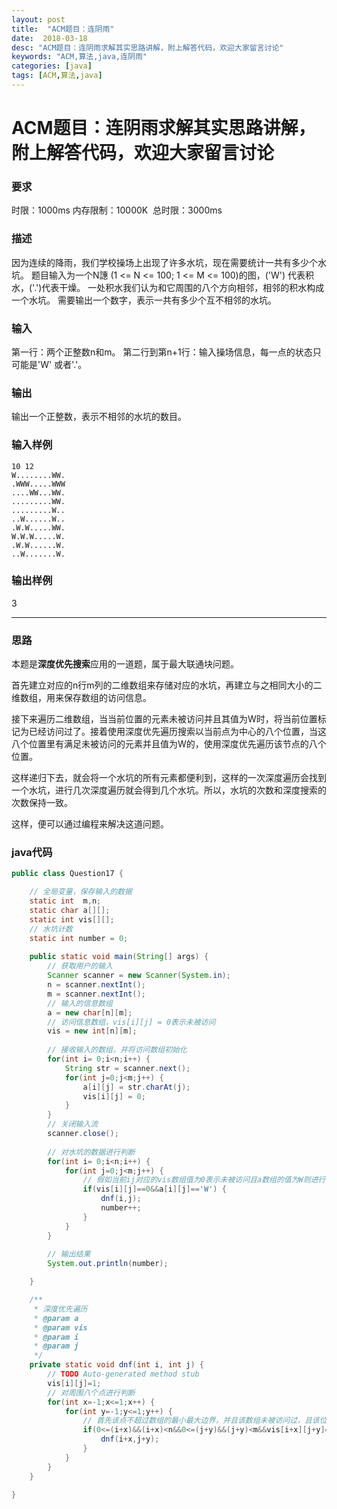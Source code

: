 ```yaml
---
layout: post
title:  "ACM题目：连阴雨"
date:  2018-03-18
desc: "ACM题目：连阴雨求解其实思路讲解，附上解答代码，欢迎大家留言讨论"
keywords: "ACM,算法,java,连阴雨"
categories: [java]
tags: [ACM,算法,java]
---
```

# ACM题目：连阴雨求解其实思路讲解，附上解答代码，欢迎大家留言讨论

### 要求
时限：1000ms 内存限制：10000K  总时限：3000ms
### 描述
因为连续的降雨，我们学校操场上出现了许多水坑，现在需要统计一共有多少个水坑。
题目输入为一个N譓 (1 <= N <= 100; 1 <= M <= 100)的图，('W') 代表积水，('.')代表干燥。
一处积水我们认为和它周围的八个方向相邻，相邻的积水构成一个水坑。
需要输出一个数字，表示一共有多少个互不相邻的水坑。
### 输入
第一行：两个正整数n和m。
第二行到第n+1行：输入操场信息，每一点的状态只可能是'W' 或者'.'。

### 输出
输出一个正整数，表示不相邻的水坑的数目。
 
### 输入样例
```
10 12
W........WW.
.WWW.....WWW
....WW...WW.
.........WW.
.........W..
..W......W..
.W.W.....WW.
W.W.W.....W.
.W.W......W.
..W.......W.
```
### 输出样例
3

---
### 思路
本题是**深度优先搜索**应用的一道题，属于最大联通块问题。

首先建立对应的n行m列的二维数组来存储对应的水坑，再建立与之相同大小的二维数组，用来保存数组的访问信息。

接下来遍历二维数组，当当前位置的元素未被访问并且其值为W时，将当前位置标记为已经访问过了。接着使用深度优先遍历搜索以当前点为中心的八个位置，当这八个位置里有满足未被访问的元素并且值为W的，使用深度优先遍历该节点的八个位置。

这样递归下去，就会将一个水坑的所有元素都便利到，这样的一次深度遍历会找到一个水坑，进行几次深度遍历就会得到几个水坑。所以，水坑的次数和深度搜索的次数保持一致。

这样，便可以通过编程来解决这道问题。

### java代码
``` java
public class Question17 {

	// 全局变量，保存输入的数据
	static int  m,n;
	static char a[][];
	static int vis[][];
	// 水坑计数
	static int number = 0;
	
	public static void main(String[] args) {
		// 获取用户的输入
		Scanner scanner = new Scanner(System.in);
		n = scanner.nextInt();
		m = scanner.nextInt();
		// 输入的信息数组
		a = new char[n][m];
		// 访问信息数组，vis[i][j] = 0表示未被访问
		vis = new int[n][m];
		
		// 接收输入的数组，并将访问数组初始化
		for(int i= 0;i<n;i++) {
			String str = scanner.next();
			for(int j=0;j<m;j++) {
				a[i][j] = str.charAt(j);
				vis[i][j] = 0;
			}
		}
		// 关闭输入流
		scanner.close();
		
		// 对水坑的数据进行判断
		for(int i= 0;i<n;i++) {
			for(int j=0;j<m;j++) {
				// 假如当前ij对应的vis数组值为0表示未被访问且a数组的值为W则进行一次深度优先遍历，计数值加一
				if(vis[i][j]==0&&a[i][j]=='W') {
					dnf(i,j);
					number++;
				}
			}
		}
		
		// 输出结果
		System.out.println(number);

	}

	/**
	 * 深度优先遍历
	 * @param a
	 * @param vis
	 * @param i
	 * @param j
	 */
	private static void dnf(int i, int j) {
		// TODO Auto-generated method stub
		vis[i][j]=1;
		// 对周围八个点进行判断
		for(int x=-1;x<=1;x++) {
			for(int y=-1;y<=1;y++) {
				// 首先该点不超过数组的最小最大边界，并且该数组未被访问过，且该位置的a数组为w
				if(0<=(i+x)&&(i+x)<n&&0<=(j+y)&&(j+y)<m&&vis[i+x][j+y]==0&&a[i+x][j+y]=='W') {
					dnf(i+x,j+y);
				}
			}
		}
	}

}

```